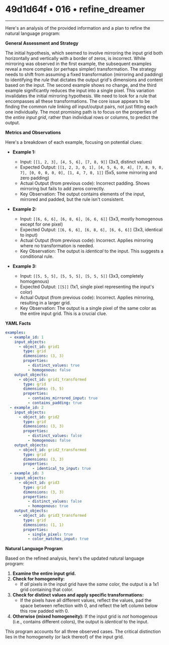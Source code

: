 # 49d1d64f • 016 • refine_dreamer

---
Here's an analysis of the provided information and a plan to refine the natural language program:

**General Assessment and Strategy**

The initial hypothesis, which seemed to involve mirroring the input grid both horizontally and vertically with a border of zeros, is incorrect. While mirroring was observed in the first example, the subsequent examples reveal a more complex (or perhaps simpler) transformation. The strategy needs to shift from assuming a fixed transformation (mirroring and padding) to identifying the *rule* that dictates the output grid's dimensions and content based on the input. The second example shows no change, and the third example significantly reduces the input into a single pixel. This variation invalidates the initial mirroring hypothesis. We need to look for a rule that encompasses all these transformations. The core issue appears to be finding the common rule linking *all* input/output pairs, not just fitting each one individually. The most promising path is to focus on the properties of the *entire input grid*, rather than individual rows or columns, to predict the output.

**Metrics and Observations**

Here's a breakdown of each example, focusing on potential clues:

*   **Example 1:**
    *   Input: `[[1, 2, 3], [4, 5, 6], [7, 8, 9]]` (3x3, distinct values)
    *   Expected Output: `[[1, 2, 3, 0, 1], [4, 5, 6, 0, 4], [7, 8, 9, 0, 7], [0, 0, 0, 0, 0], [1, 4, 7, 0, 1]]` (5x5, some mirroring and zero padding)
    *   Actual Output (from previous code): Incorrect padding. Shows mirroring but fails to add zeros correctly.
    *   Key Observation: The output contains elements of the input, mirrored and padded, but the rule isn't consistent.

*   **Example 2:**
    *   Input: `[[6, 6, 6], [6, 8, 6], [6, 6, 6]]` (3x3, mostly homogenous except for one pixel)
    *   Expected Output: `[[6, 6, 6], [6, 8, 6], [6, 6, 6]]` (3x3, identical to input)
    *   Actual Output (from previous code): Incorrect. Applies mirroring where no transformation is needed.
    *   Key Observation: The output is *identical* to the input. This suggests a conditional rule.

*   **Example 3:**
    *   Input: `[[5, 5, 5], [5, 5, 5], [5, 5, 5]]` (3x3, completely homogenous)
    *   Expected Output: `[[5]]` (1x1, single pixel representing the input's color)
    *   Actual Output (from previous code): Incorrect. Applies mirroring, resulting in a larger grid.
    *   Key Observation: The output is a single pixel of the same color as the entire input grid. This is a crucial clue.

**YAML Facts**

```yaml
examples:
  - example_id: 1
    input_objects:
      - object_id: grid1
        type: grid
        dimensions: (3, 3)
        properties:
          - distinct_values: true
          - homogenous: false
    output_objects:
      - object_id: grid1_transformed
        type: grid
        dimensions: (5, 5)
        properties:
          - contains_mirrored_input: true
          - contains_padding: true
  - example_id: 2
    input_objects:
      - object_id: grid2
        type: grid
        dimensions: (3, 3)
        properties:
          - distinct_values: false
          - homogenous: false
    output_objects:
      - object_id: grid2_transformed
        type: grid
        dimensions: (3, 3)
        properties:
            - identical_to_input: true
  - example_id: 3
    input_objects:
      - object_id: grid3
        type: grid
        dimensions: (3, 3)
        properties:
          - distinct_values: false
          - homogenous: true
    output_objects:
      - object_id: grid3_transformed
        type: grid
        dimensions: (1, 1)
        properties:
          - single_pixel: true
          - color_matches_input: true

```

**Natural Language Program**

Based on the refined analysis, here's the updated natural language program:

1.  **Examine the entire input grid.**
2.  **Check for homogeneity:**
    *   If *all* pixels in the input grid have the *same* color, the output is a 1x1 grid containing that color.
3. **Check for distinct values and apply specific transformations:**
      *   If the pixels have all different values, reflect the values, pad the space between reflection with 0, and reflect the left column below this row padded with 0.
4.  **Otherwise (mixed homogeneity):** If the input grid is *not* homogenous (i.e., contains different colors), the output is *identical* to the input.

This program accounts for all three observed cases. The critical distinction lies in the homogeneity (or lack thereof) of the input grid.

